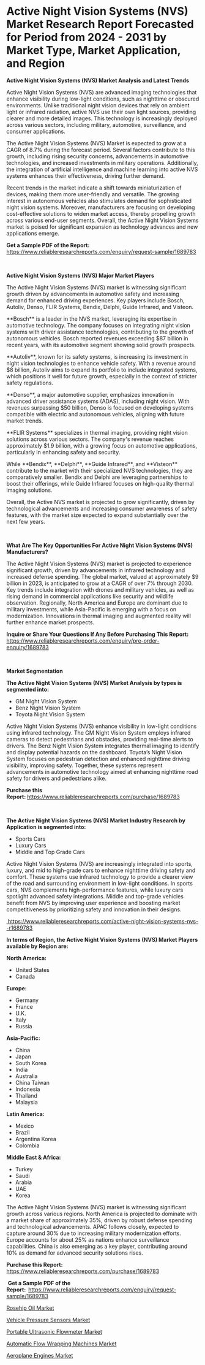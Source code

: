 <p><h1>Active Night Vision Systems (NVS) Market Research Report Forecasted for Period from 2024 -  2031 by Market Type, Market Application, and Region</h1></p><p><strong>Active Night Vision Systems (NVS) Market Analysis and Latest Trends</strong></p>
<p><p>Active Night Vision Systems (NVS) are advanced imaging technologies that enhance visibility during low-light conditions, such as nighttime or obscured environments. Unlike traditional night vision devices that rely on ambient light or infrared radiation, active NVS use their own light sources, providing clearer and more detailed images. This technology is increasingly deployed across various sectors, including military, automotive, surveillance, and consumer applications.</p><p>The Active Night Vision Systems (NVS) Market is expected to grow at a CAGR of 8.7% during the forecast period. Several factors contribute to this growth, including rising security concerns, advancements in automotive technologies, and increased investments in military operations. Additionally, the integration of artificial intelligence and machine learning into active NVS systems enhances their effectiveness, driving further demand.</p><p>Recent trends in the market indicate a shift towards miniaturization of devices, making them more user-friendly and versatile. The growing interest in autonomous vehicles also stimulates demand for sophisticated night vision systems. Moreover, manufacturers are focusing on developing cost-effective solutions to widen market access, thereby propelling growth across various end-user segments. Overall, the Active Night Vision Systems market is poised for significant expansion as technology advances and new applications emerge.</p></p>
<p><strong>Get a Sample PDF of the Report:&nbsp;</strong> <a href="https://www.reliableresearchreports.com/enquiry/request-sample/1689783?utm_campaign=31&utm_medium=2&utm_source=Github&utm_content=ia&utm_term=17102024&utm_id=active-night-vision-systems-nvs">https://www.reliableresearchreports.com/enquiry/request-sample/1689783</a></p>
<p>&nbsp;</p>
<p><strong>Active Night Vision Systems (NVS) Major Market Players</strong></p>
<p><p>The Active Night Vision Systems (NVS) market is witnessing significant growth driven by advancements in automotive safety and increasing demand for enhanced driving experiences. Key players include Bosch, Autoliv, Denso, FLIR Systems, Bendix, Delphi, Guide Infrared, and Visteon.</p><p>**Bosch** is a leader in the NVS market, leveraging its expertise in automotive technology. The company focuses on integrating night vision systems with driver assistance technologies, contributing to the growth of autonomous vehicles. Bosch reported revenues exceeding $87 billion in recent years, with its automotive segment showing solid growth prospects.</p><p>**Autoliv**, known for its safety systems, is increasing its investment in night vision technologies to enhance vehicle safety. With a revenue around $8 billion, Autoliv aims to expand its portfolio to include integrated systems, which positions it well for future growth, especially in the context of stricter safety regulations.</p><p>**Denso**, a major automotive supplier, emphasizes innovation in advanced driver assistance systems (ADAS), including night vision. With revenues surpassing $50 billion, Denso is focused on developing systems compatible with electric and autonomous vehicles, aligning with future market trends.</p><p>**FLIR Systems** specializes in thermal imaging, providing night vision solutions across various sectors. The company's revenue reaches approximately $1.9 billion, with a growing focus on automotive applications, particularly in enhancing safety and security.</p><p>While **Bendix**, **Delphi**, **Guide Infrared**, and **Visteon** contribute to the market with their specialized NVS technologies, they are comparatively smaller. Bendix and Delphi are leveraging partnerships to boost their offerings, while Guide Infrared focuses on high-quality thermal imaging solutions.</p><p>Overall, the Active NVS market is projected to grow significantly, driven by technological advancements and increasing consumer awareness of safety features, with the market size expected to expand substantially over the next few years.</p></p>
<p>&nbsp;</p>
<p><strong>What Are The Key Opportunities For Active Night Vision Systems (NVS) Manufacturers?</strong></p>
<p><p>The Active Night Vision Systems (NVS) market is projected to experience significant growth, driven by advancements in infrared technology and increased defense spending. The global market, valued at approximately $9 billion in 2023, is anticipated to grow at a CAGR of over 7% through 2030. Key trends include integration with drones and military vehicles, as well as rising demand in commercial applications like security and wildlife observation. Regionally, North America and Europe are dominant due to military investments, while Asia-Pacific is emerging with a focus on modernization. Innovations in thermal imaging and augmented reality will further enhance market prospects.</p></p>
<p><strong>Inquire or Share Your Questions If Any Before Purchasing This Report:</strong> <a href="https://www.reliableresearchreports.com/enquiry/pre-order-enquiry/1689783?utm_campaign=31&utm_medium=2&utm_source=Github&utm_content=ia&utm_term=17102024&utm_id=active-night-vision-systems-nvs">https://www.reliableresearchreports.com/enquiry/pre-order-enquiry/1689783</a></p>
<p>&nbsp;</p>
<p><strong>Market Segmentation</strong></p>
<p><strong>The Active Night Vision Systems (NVS) Market Analysis by types is segmented into:</strong></p>
<p><ul><li>GM Night Vision System</li><li>Benz Night Vision System</li><li>Toyota Night Vision System</li></ul></p>
<p><p>Active Night Vision Systems (NVS) enhance visibility in low-light conditions using infrared technology. The GM Night Vision System employs infrared cameras to detect pedestrians and obstacles, providing real-time alerts to drivers. The Benz Night Vision System integrates thermal imaging to identify and display potential hazards on the dashboard. Toyota’s Night Vision System focuses on pedestrian detection and enhanced nighttime driving visibility, improving safety. Together, these systems represent advancements in automotive technology aimed at enhancing nighttime road safety for drivers and pedestrians alike.</p></p>
<p><strong>Purchase this Report:&nbsp;</strong><a href="https://www.reliableresearchreports.com/purchase/1689783?utm_campaign=31&utm_medium=2&utm_source=Github&utm_content=ia&utm_term=17102024&utm_id=active-night-vision-systems-nvs">https://www.reliableresearchreports.com/purchase/1689783</a></p>
<p>&nbsp;</p>
<p><strong>The Active Night Vision Systems (NVS) Market Industry Research by Application is segmented into:</strong></p>
<p><ul><li>Sports Cars</li><li>Luxury Cars</li><li>Middle and Top Grade Cars</li></ul></p>
<p><p>Active Night Vision Systems (NVS) are increasingly integrated into sports, luxury, and mid to high-grade cars to enhance nighttime driving safety and comfort. These systems use infrared technology to provide a clearer view of the road and surrounding environment in low-light conditions. In sports cars, NVS complements high-performance features, while luxury cars spotlight advanced safety integrations. Middle and top-grade vehicles benefit from NVS by improving user experience and boosting market competitiveness by prioritizing safety and innovation in their designs.</p></p>
<p><a href="https://www.reliableresearchreports.com/active-night-vision-systems-nvs--r1689783?utm_campaign=31&utm_medium=2&utm_source=Github&utm_content=ia&utm_term=17102024&utm_id=active-night-vision-systems-nvs">&nbsp;https://www.reliableresearchreports.com/active-night-vision-systems-nvs--r1689783</a></p>
<p><strong>In terms of Region, the Active Night Vision Systems (NVS) Market Players available by Region are:</strong></p>
<p>
    <p> <strong> North America: </strong>
        <ul>
            <li>United States</li>
            <li>Canada</li>
        </ul>
        </p> 
    <p> <strong> Europe: </strong>
        <ul>
            <li>Germany</li>
            <li>France</li>
            <li>U.K.</li>
            <li>Italy</li>
            <li>Russia</li>
        </ul>
        </p> 
    <p> <strong> Asia-Pacific: </strong>
        <ul>
            <li>China</li>
            <li>Japan</li>
            <li>South Korea</li>
            <li>India</li>
            <li>Australia</li>
            <li>China Taiwan</li>
            <li>Indonesia</li>
            <li>Thailand</li>
            <li>Malaysia</li>
        </ul>
        </p> 
    <p> <strong> Latin America: </strong>
        <ul>
            <li>Mexico</li>
            <li>Brazil</li>
            <li>Argentina Korea</li>
            <li>Colombia</li>
        </ul>
        </p> 
    <p> <strong> Middle East & Africa: </strong>
        <ul>
            <li>Turkey</li>
            <li>Saudi</li>
            <li>Arabia</li>
            <li>UAE</li>
            <li>Korea</li>
        </ul>
    </p>
    </p>
<p><p>The Active Night Vision Systems (NVS) market is witnessing significant growth across various regions. North America is projected to dominate with a market share of approximately 35%, driven by robust defense spending and technological advancements. APAC follows closely, expected to capture around 30% due to increasing military modernization efforts. Europe accounts for about 25% as nations enhance surveillance capabilities. China is also emerging as a key player, contributing around 10% as demand for advanced security solutions rises.</p></p>
<p><strong>Purchase this Report: </strong><a href="https://www.reliableresearchreports.com/purchase/1689783?utm_campaign=31&utm_medium=2&utm_source=Github&utm_content=ia&utm_term=17102024&utm_id=active-night-vision-systems-nvs">https://www.reliableresearchreports.com/purchase/1689783</a></p>
<p>&nbsp;<strong>Get a Sample PDF of the Report:&nbsp;&nbsp;</strong><a href="https://www.reliableresearchreports.com/enquiry/request-sample/1689783?utm_campaign=31&utm_medium=2&utm_source=Github&utm_content=ia&utm_term=17102024&utm_id=active-night-vision-systems-nvs">https://www.reliableresearchreports.com/enquiry/request-sample/1689783</a></p>
<p><strong></strong></p>
<p><p><a href="https://www.linkedin.com/pulse/rosehip-oil-market-growth-outlook-from-2024-2031-projecting-zaltf?utm_campaign=31&utm_medium=2&utm_source=Github&utm_content=ia&utm_term=17102024&utm_id=active-night-vision-systems-nvs">Rosehip Oil Market</a></p><p><a href="https://github.com/isbel3opkkem/Market-Research-Report-List-1/blob/main/vehicle-pressure-sensors-market.md?utm_campaign=31&utm_medium=2&utm_source=Github&utm_content=ia&utm_term=17102024&utm_id=active-night-vision-systems-nvs">Vehicle Pressure Sensors Market</a></p><p><a href="https://issuu.com/reportprime-2/docs/portable-ultrasonic-flowmeter-marke_5670bce2fbd8c5?utm_campaign=31&utm_medium=2&utm_source=Github&utm_content=ia&utm_term=17102024&utm_id=active-night-vision-systems-nvs">Portable Ultrasonic Flowmeter Market</a></p><p><a href="https://github.com/cristy9x9bur/Market-Research-Report-List-1/blob/main/automatic-flow-wrapping-machines-market.md?utm_campaign=31&utm_medium=2&utm_source=Github&utm_content=ia&utm_term=17102024&utm_id=active-night-vision-systems-nvs">Automatic Flow Wrapping Machines Market</a></p><p><a href="https://issuu.com/reportprime-2/docs/aeroplane-engines-market-size-2030._f132b48983ccc7?utm_campaign=31&utm_medium=2&utm_source=Github&utm_content=ia&utm_term=17102024&utm_id=active-night-vision-systems-nvs">Aeroplane Engines Market</a></p></p>